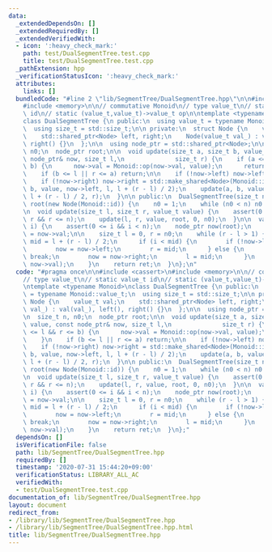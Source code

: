 ```yaml
---
data:
  _extendedDependsOn: []
  _extendedRequiredBy: []
  _extendedVerifiedWith:
  - icon: ':heavy_check_mark:'
    path: test/DualSegmentTree.test.cpp
    title: test/DualSegmentTree.test.cpp
  _pathExtension: hpp
  _verificationStatusIcon: ':heavy_check_mark:'
  attributes:
    links: []
  bundledCode: "#line 2 \"lib/SegmentTree/DualSegmentTree.hpp\"\n\n#include <cassert>\n\
    #include <memory>\n\n// commutative Monoid\n// type value_t\n// static value_t\
    \ id\n// static (value_t,value_t)->value_t op\n\ntemplate <typename Monoid>\n\
    class DualSegmentTree {\n public:\n  using value_t = typename Monoid::value_t;\n\
    \  using size_t = std::size_t;\n\n private:\n  struct Node {\n    value_t val;\n\
    \    std::shared_ptr<Node> left, right;\n    Node(value_t val_) : val(val_), left(),\
    \ right() {}\n  };\n\n  using node_ptr = std::shared_ptr<Node>;\n\n  size_t n,\
    \ n0;\n  node_ptr root;\n\n  void update(size_t a, size_t b, value_t value, const\
    \ node_ptr& now, size_t l,\n              size_t r) {\n    if (a <= l && r <=\
    \ b) {\n      now->val = Monoid::op(now->val, value);\n      return;\n    }\n\
    \    if (b <= l || r <= a) return;\n\n    if (!now->left) now->left = std::make_shared<Node>(Monoid::id);\n\
    \    if (!now->right) now->right = std::make_shared<Node>(Monoid::id);\n    update(a,\
    \ b, value, now->left, l, l + (r - l) / 2);\n    update(a, b, value, now->right,\
    \ l + (r - l) / 2, r);\n  }\n\n public:\n  DualSegmentTree(size_t n_) : n(n_),\
    \ root(new Node(Monoid::id)) {\n    n0 = 1;\n    while (n0 < n) n0 <<= 1;\n  }\n\
    \n  void update(size_t l, size_t r, value_t value) {\n    assert(0 <= l && l <=\
    \ r && r <= n);\n    update(l, r, value, root, 0, n0);\n  }\n\n  value_t at(size_t\
    \ i) {\n    assert(0 <= i && i < n);\n    node_ptr now(root);\n    value_t ret\
    \ = now->val;\n\n    size_t l = 0, r = n0;\n    while (r - l > 1) {\n      size_t\
    \ mid = l + (r - l) / 2;\n      if (i < mid) {\n        if (!now->left) break;\n\
    \        now = now->left;\n        r = mid;\n      } else {\n        if (!now->right)\
    \ break;\n        now = now->right;\n        l = mid;\n      }\n      ret = Monoid::op(ret,\
    \ now->val);\n    }\n    return ret;\n  }\n};\n"
  code: "#pragma once\n\n#include <cassert>\n#include <memory>\n\n// commutative Monoid\n\
    // type value_t\n// static value_t id\n// static (value_t,value_t)->value_t op\n\
    \ntemplate <typename Monoid>\nclass DualSegmentTree {\n public:\n  using value_t\
    \ = typename Monoid::value_t;\n  using size_t = std::size_t;\n\n private:\n  struct\
    \ Node {\n    value_t val;\n    std::shared_ptr<Node> left, right;\n    Node(value_t\
    \ val_) : val(val_), left(), right() {}\n  };\n\n  using node_ptr = std::shared_ptr<Node>;\n\
    \n  size_t n, n0;\n  node_ptr root;\n\n  void update(size_t a, size_t b, value_t\
    \ value, const node_ptr& now, size_t l,\n              size_t r) {\n    if (a\
    \ <= l && r <= b) {\n      now->val = Monoid::op(now->val, value);\n      return;\n\
    \    }\n    if (b <= l || r <= a) return;\n\n    if (!now->left) now->left = std::make_shared<Node>(Monoid::id);\n\
    \    if (!now->right) now->right = std::make_shared<Node>(Monoid::id);\n    update(a,\
    \ b, value, now->left, l, l + (r - l) / 2);\n    update(a, b, value, now->right,\
    \ l + (r - l) / 2, r);\n  }\n\n public:\n  DualSegmentTree(size_t n_) : n(n_),\
    \ root(new Node(Monoid::id)) {\n    n0 = 1;\n    while (n0 < n) n0 <<= 1;\n  }\n\
    \n  void update(size_t l, size_t r, value_t value) {\n    assert(0 <= l && l <=\
    \ r && r <= n);\n    update(l, r, value, root, 0, n0);\n  }\n\n  value_t at(size_t\
    \ i) {\n    assert(0 <= i && i < n);\n    node_ptr now(root);\n    value_t ret\
    \ = now->val;\n\n    size_t l = 0, r = n0;\n    while (r - l > 1) {\n      size_t\
    \ mid = l + (r - l) / 2;\n      if (i < mid) {\n        if (!now->left) break;\n\
    \        now = now->left;\n        r = mid;\n      } else {\n        if (!now->right)\
    \ break;\n        now = now->right;\n        l = mid;\n      }\n      ret = Monoid::op(ret,\
    \ now->val);\n    }\n    return ret;\n  }\n};"
  dependsOn: []
  isVerificationFile: false
  path: lib/SegmentTree/DualSegmentTree.hpp
  requiredBy: []
  timestamp: '2020-07-31 15:44:20+09:00'
  verificationStatus: LIBRARY_ALL_AC
  verifiedWith:
  - test/DualSegmentTree.test.cpp
documentation_of: lib/SegmentTree/DualSegmentTree.hpp
layout: document
redirect_from:
- /library/lib/SegmentTree/DualSegmentTree.hpp
- /library/lib/SegmentTree/DualSegmentTree.hpp.html
title: lib/SegmentTree/DualSegmentTree.hpp
---
```

